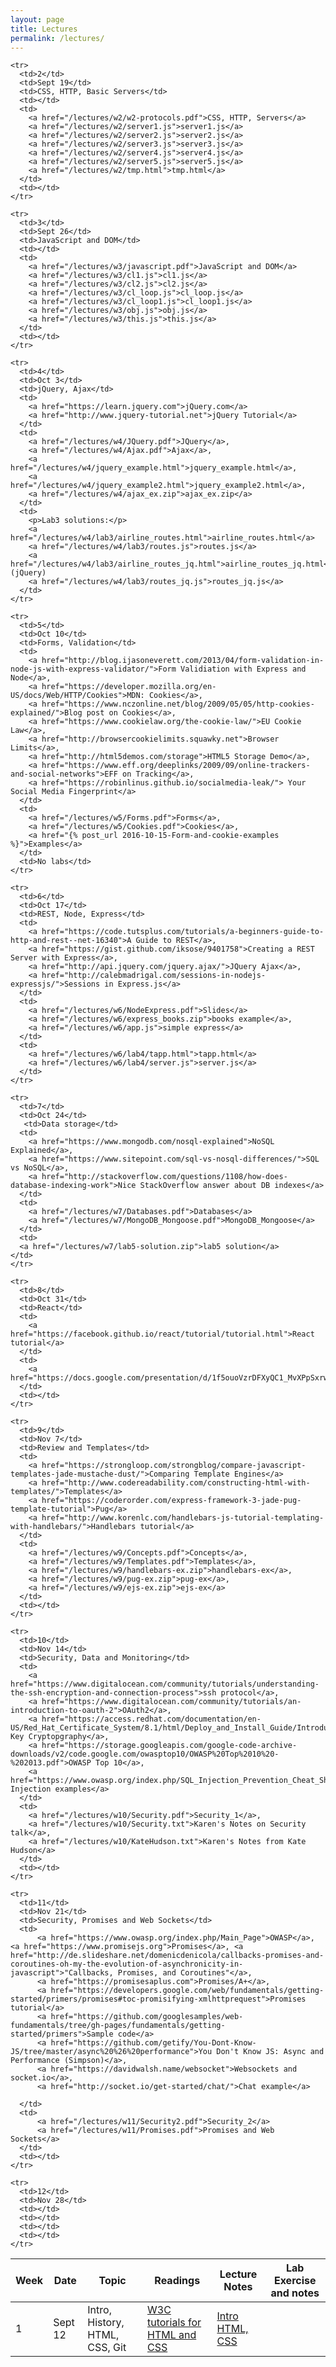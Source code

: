 ```yaml
---
layout: page
title: Lectures
permalink: /lectures/
---
```


<table class="lectures">
  <thead>
    <tr>
      <th>Week</th>
      <th>Date</th>
      <th>Topic</th>
      <th>Readings</th>
      <th>Lecture Notes</th>
      <th>Lab Exercise and notes</th>
    </tr>
  </thead>
  <tbody>
    <tr>
      <td>1</td>
      <td>Sept 12</td>
      <td>Intro, History, HTML, CSS, Git</td>
      <td>
        <a href="http://www.w3schools.com/">W3C tutorials for HTML and CSS</a>
      </td>
      <td>
        <a href="/lectures/w1/w1-intro.pdf">Intro</a>
        <a href="/lectures/w1/w1-documents.pdf">HTML, CSS</a>
      </td>
      <td></td>
    </tr>

    <tr>
      <td>2</td>
      <td>Sept 19</td>
      <td>CSS, HTTP, Basic Servers</td>
      <td></td>
      <td>
        <a href="/lectures/w2/w2-protocols.pdf">CSS, HTTP, Servers</a>
        <a href="/lectures/w2/server1.js">server1.js</a>
        <a href="/lectures/w2/server2.js">server2.js</a>
        <a href="/lectures/w2/server3.js">server3.js</a>
        <a href="/lectures/w2/server4.js">server4.js</a>
        <a href="/lectures/w2/server5.js">server5.js</a>
        <a href="/lectures/w2/tmp.html">tmp.html</a>
      </td>
      <td></td>
    </tr>

    <tr>
      <td>3</td>
      <td>Sept 26</td>
      <td>JavaScript and DOM</td>
      <td></td>
      <td>
        <a href="/lectures/w3/javascript.pdf">JavaScript and DOM</a>
        <a href="/lectures/w3/cl1.js">cl1.js</a>
        <a href="/lectures/w3/cl2.js">cl2.js</a>
        <a href="/lectures/w3/cl_loop.js">cl_loop.js</a>
        <a href="/lectures/w3/cl_loop1.js">cl_loop1.js</a>
        <a href="/lectures/w3/obj.js">obj.js</a>
        <a href="/lectures/w3/this.js">this.js</a>
      </td>
      <td></td>
    </tr>

    <tr>
      <td>4</td>
      <td>Oct 3</td>
      <td>jQuery, Ajax</td>
      <td>
        <a href="https://learn.jquery.com">jQuery.com</a>
        <a href="http://www.jquery-tutorial.net">jQuery Tutorial</a>
      </td>
      <td>
        <a href="/lectures/w4/JQuery.pdf">JQuery</a>,
        <a href="/lectures/w4/Ajax.pdf">Ajax</a>,
        <a href="/lectures/w4/jquery_example.html">jquery_example.html</a>,
        <a href="/lectures/w4/jquery_example2.html">jquery_example2.html</a>,
        <a href="/lectures/w4/ajax_ex.zip">ajax_ex.zip</a>
      </td>
      <td>
        <p>Lab3 solutions:</p>
        <a href="/lectures/w4/lab3/airline_routes.html">airline_routes.html</a>
        <a href="/lectures/w4/lab3/routes.js">routes.js</a>
        <a href="/lectures/w4/lab3/airline_routes_jq.html">airline_routes_jq.html</a> (jQuery)
        <a href="/lectures/w4/lab3/routes_jq.js">routes_jq.js</a>
      </td>
    </tr>

    <tr>
      <td>5</td>
      <td>Oct 10</td>
      <td>Forms, Validation</td>
      <td>
        <a href="http://blog.ijasoneverett.com/2013/04/form-validation-in-node-js-with-express-validator/">Form Validiation with Express and Node</a>,
        <a href="https://developer.mozilla.org/en-US/docs/Web/HTTP/Cookies">MDN: Cookies</a>,
        <a href="https://www.nczonline.net/blog/2009/05/05/http-cookies-explained/">Blog post on Cookies</a>,
        <a href="https://www.cookielaw.org/the-cookie-law/">EU Cookie Law</a>,
        <a href="http://browsercookielimits.squawky.net">Browser Limits</a>,
        <a href="http://html5demos.com/storage">HTML5 Storage Demo</a>,
        <a href="https://www.eff.org/deeplinks/2009/09/online-trackers-and-social-networks">EFF on Tracking</a>,
        <a href="https://robinlinus.github.io/socialmedia-leak/"> Your Social Media Fingerprint</a>
      </td>
      <td>
        <a href="/lectures/w5/Forms.pdf">Forms</a>,
        <a href="/lectures/w5/Cookies.pdf">Cookies</a>,
        <a href="{% post_url 2016-10-15-Form-and-cookie-examples %}">Examples</a>
      </td>
      <td>No labs</td>
    </tr>

    <tr>
      <td>6</td>
      <td>Oct 17</td>
      <td>REST, Node, Express</td>
      <td>
        <a href="https://code.tutsplus.com/tutorials/a-beginners-guide-to-http-and-rest--net-16340">A Guide to REST</a>,
        <a href="https://gist.github.com/iksose/9401758">Creating a REST Server with Express</a>,
        <a href="http://api.jquery.com/jquery.ajax/">JQuery Ajax</a>,
        <a href="http://calebmadrigal.com/sessions-in-nodejs-expressjs/">Sessions in Express.js</a>
      </td>
      <td>
        <a href="/lectures/w6/NodeExpress.pdf">Slides</a>
        <a href="/lectures/w6/express_books.zip">books example</a>,
        <a href="/lectures/w6/app.js">simple express</a>
      </td>
      <td>
        <a href="/lectures/w6/lab4/tapp.html">tapp.html</a>
        <a href="/lectures/w6/lab4/server.js">server.js</a>
      </td>
    </tr>

    <tr>
      <td>7</td>
      <td>Oct 24</td>
       <td>Data storage</td>
      <td>
        <a href="https://www.mongodb.com/nosql-explained">NoSQL Explained</a>,
        <a href="https://www.sitepoint.com/sql-vs-nosql-differences/">SQL vs NoSQL</a>,
        <a href="http://stackoverflow.com/questions/1108/how-does-database-indexing-work">Nice StackOverflow answer about DB indexes</a>
      </td>
      <td>
        <a href="/lectures/w7/Databases.pdf">Databases</a>
        <a href="/lectures/w7/MongoDB_Mongoose.pdf">MongoDB_Mongoose</a>
      </td>
      <td>
      <a href="/lectures/w7/lab5-solution.zip">lab5 solution</a>
    </td>
    </tr>

    <tr>
      <td>8</td>
      <td>Oct 31</td>
      <td>React</td>
      <td>
        <a href="https://facebook.github.io/react/tutorial/tutorial.html">React tutorial</a>
      </td>
      <td>
        <a href="https://docs.google.com/presentation/d/1f5ouoVzrDFXyQC1_MvXPpSxrwTg32qvhHddtJdU8mp0/edit#slide=id.p">React</a>
      </td>
      <td></td>
    </tr>

    <tr>
      <td>9</td>
      <td>Nov 7</td>
      <td>Review and Templates</td>
      <td>
        <a href="https://strongloop.com/strongblog/compare-javascript-templates-jade-mustache-dust/">Comparing Template Engines</a>
        <a href="http://www.codereadability.com/constructing-html-with-templates/">Templates</a>
        <a href="https://coderorder.com/express-framework-3-jade-pug-template-tutorial">Pug</a>
        <a href="http://www.korenlc.com/handlebars-js-tutorial-templating-with-handlebars/">Handlebars tutorial</a>
      </td>
      <td>
        <a href="/lectures/w9/Concepts.pdf">Concepts</a>,
        <a href="/lectures/w9/Templates.pdf">Templates</a>,
        <a href="/lectures/w9/handlebars-ex.zip">handlebars-ex</a>,
        <a href="/lectures/w9/pug-ex.zip">pug-ex</a>,
        <a href="/lectures/w9/ejs-ex.zip">ejs-ex</a>
      </td>
      <td></td>
    </tr>

    <tr>
      <td>10</td>
      <td>Nov 14</td>
      <td>Security, Data and Monitoring</td>
      <td>
        <a href="https://www.digitalocean.com/community/tutorials/understanding-the-ssh-encryption-and-connection-process">ssh protocol</a>,
        <a href="https://www.digitalocean.com/community/tutorials/an-introduction-to-oauth-2">OAuth2</a>,
        <a href="https://access.redhat.com/documentation/en-US/Red_Hat_Certificate_System/8.1/html/Deploy_and_Install_Guide/Introduction_to_Public_Key_Cryptography.html">Public-Key Cryptopgraphy</a>,
        <a href="https://storage.googleapis.com/google-code-archive-downloads/v2/code.google.com/owasptop10/OWASP%20Top%2010%20-%202013.pdf">OWASP Top 10</a>,
        <a href="https://www.owasp.org/index.php/SQL_Injection_Prevention_Cheat_Sheet">SQL Injection examples</a>
      </td>
      <td>
        <a href="/lectures/w10/Security.pdf">Security_1</a>,
        <a href="/lectures/w10/Security.txt">Karen's Notes on Security talk</a>,
        <a href="/lectures/w10/KateHudson.txt">Karen's Notes from Kate Hudson</a>
      </td>
      <td></td>
    </tr>

    <tr>
      <td>11</td>
      <td>Nov 21</td>
      <td>Security, Promises and Web Sockets</td>
      <td>
          <a href="https://www.owasp.org/index.php/Main_Page">OWASP</a>, <a href="https://www.promisejs.org">Promises</a>, <a href="http://de.slideshare.net/domenicdenicola/callbacks-promises-and-coroutines-oh-my-the-evolution-of-asynchronicity-in-javascript">"Callbacks, Promises, and Coroutines"</a>,   
          <a href="https://promisesaplus.com">Promises/A+</a>, 
          <a href="https://developers.google.com/web/fundamentals/getting-started/primers/promises#toc-promisifying-xmlhttprequest">Promises tutorial</a>
          <a href="https://github.com/googlesamples/web-fundamentals/tree/gh-pages/fundamentals/getting-started/primers">Sample code</a>
          <a href="https://github.com/getify/You-Dont-Know-JS/tree/master/async%20%26%20performance">You Don't Know JS: Async and Performance (Simpson)</a>,
          <a href="https://davidwalsh.name/websocket">Websockets and socket.io</a>,
          <a href="http://socket.io/get-started/chat/">Chat example</a>
      
      </td>
      <td>
          <a href="/lectures/w11/Security2.pdf">Security_2</a>
          <a href="/lectures/w11/Promises.pdf">Promises and Web Sockets</a>
      </td>
      <td></td>
    </tr>

    <tr>
      <td>12</td>
      <td>Nov 28</td>
      <td></td>
      <td></td>
      <td></td>
      <td></td>
    </tr>
  </tbody>
</table>
